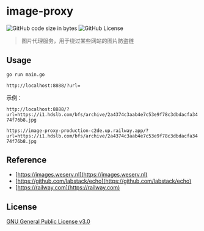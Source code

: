 # image-proxy

![GitHub code size in bytes](https://img.shields.io/github/languages/code-size/liuyuhe666/image-proxy)
![GitHub License](https://img.shields.io/github/license/liuyuhe666/image-proxy)

> 图片代理服务，用于绕过某些网站的图片防盗链

## Usage

```bash
go run main.go
```

`http://localhost:8888/?url=`

示例：

`http://localhost:8888/?url=https://i1.hdslb.com/bfs/archive/2a4374c3aab4e7c53e9f78c3dbdacfa3474f76b8.jpg`

`https://image-proxy-production-c2de.up.railway.app/?url=https://i1.hdslb.com/bfs/archive/2a4374c3aab4e7c53e9f78c3dbdacfa3474f76b8.jpg`

## Reference

- [https://images.weserv.nl](https://images.weserv.nl)
- [https://github.com/labstack/echo](https://github.com/labstack/echo)
- [https://railway.com](https://railway.com)

## License

[GNU General Public License v3.0](https://github.com/liuyuhe666/image-proxy/blob/main/LICENSE)
